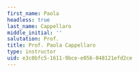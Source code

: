 ```yaml
---
first_name: Paola
headless: true
last_name: Cappellaro
middle_initial: ''
salutation: Prof.
title: Prof. Paola Cappellaro
type: instructor
uid: e3c0bfc5-1611-9bce-e056-048121efd2ce
---
```

